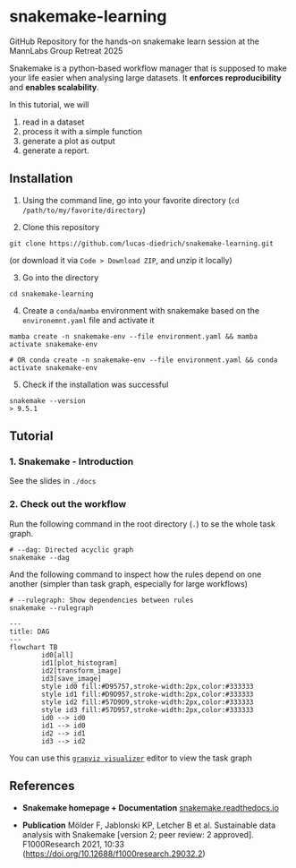 # snakemake-learning
GitHub Repository for the hands-on snakemake learn session at the MannLabs Group Retreat 2025

Snakemake is a python-based workflow manager that is supposed to make your life easier when analysing large datasets. It **enforces reproducibility** and **enables scalability**. 

In this tutorial, we will 
1. read in a dataset
2. process it with a simple function
3. generate a plot as output
4. generate a report. 


## Installation 

1. Using the command line, go into your favorite directory (`cd /path/to/my/favorite/directory`)

2. Clone this repository 

```shell 
git clone https://github.com/lucas-diedrich/snakemake-learning.git
```

(or download it via `Code > Download ZIP`, and unzip it locally)

3. Go into the directory

```shell 
cd snakemake-learning
```

4. Create a `conda`/`mamba` environment with snakemake based on the `environemnt.yaml` file and activate it

```shell 
mamba create -n snakemake-env --file environment.yaml && mamba activate snakemake-env

# OR conda create -n snakemake-env --file environment.yaml && conda activate snakemake-env
```

5. Check if the installation was successful

```shell
snakemake --version
> 9.5.1
```


## Tutorial

### 1. Snakemake - Introduction 

See the slides in `./docs`

### 2. Check out the workflow 

Run the following command in the root directory (`.`) to se the whole task graph. 

```shell
# --dag: Directed acyclic graph
snakemake --dag 
```

And the following command to inspect how the rules depend on one another (simpler than task graph, especially for large workflows)

```shell
# --rulegraph: Show dependencies between rules
snakemake --rulegraph
```

```mermaid 
---
title: DAG
---
flowchart TB
        id0[all]
        id1[plot_histogram]
        id2[transform_image]
        id3[save_image]
        style id0 fill:#D95757,stroke-width:2px,color:#333333
        style id1 fill:#D9D957,stroke-width:2px,color:#333333
        style id2 fill:#57D9D9,stroke-width:2px,color:#333333
        style id3 fill:#57D957,stroke-width:2px,color:#333333
        id0 --> id0
        id1 --> id0
        id2 --> id1
        id3 --> id2
```

You can use this [`grapviz visualizer`](https://dreampuf.github.io/GraphvizOnline/) editor to view the task graph

## References

- **Snakemake homepage + Documentation** [snakemake.readthedocs.io](https://snakemake.readthedocs.io/en/stable/index.html)

- **Publication** Mölder F, Jablonski KP, Letcher B et al. Sustainable data analysis with Snakemake [version 2; peer review: 2 approved]. F1000Research 2021, 10:33 (https://doi.org/10.12688/f1000research.29032.2)